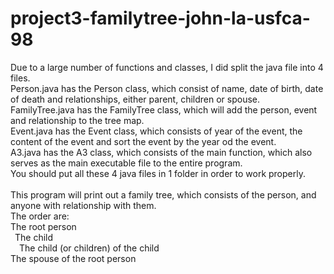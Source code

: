 # project3-familytree-john-la-usfca-98
Due to a large number of functions and classes, I did split the java file into 4 files.\
Person.java has the Person class, which consist of name, date of birth, date of death and relationships, either parent, children or spouse.\
FamilyTree.java has the FamilyTree class, which will add the person, event and relationship to the tree map.\
Event.java has the Event class, which consists of year of the event, the content of the event and sort the event by the year od the event.\
A3.java has the A3 class, which consists of the main function, which also serves as the main executable file to the entire program.\
You should put all these 4 java files in 1 folder in order to work properly.\
\
This program will print out a family tree, which consists of the person, and anyone with relationship with them.\
The order are:\
The root person\
&ensp;The child\
&emsp;The child (or children) of the child\
The spouse of the root person

